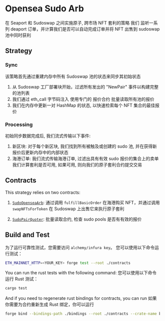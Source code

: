 # Opensea Sudo Arb

在 Seaport 和 Sudoswap 之间实施原子, 跨市场 NFT 套利的策略
我们 监听一系列 deaport 订单，并计算我们是否可以自动完成订单并将 NFT 出售到 sudoswap 池中同时获利

## Strategy 

### Sync

该策略首先通过重建内存中所有 Sudoswap 池的状态来同步其初始状态

1. 从 Sudoswap 工厂部署块开始，过滤所有发出的 "NewPair" 事件以构建完整的池列表 
2. 我们通过 eth_call 字节码注入 使用专门的 报价合约 批量读取所有池的报价 
3. 我们在内存中更新一对 HashMap 的状态, 以快速检索每个 NFT 集合的最佳报价

### Processing

初始同步数据完成后, 我们流式传输以下事件:

1. 新区块: 对于每个新区块, 我们找到所有被触及或创建的 sudo 池, 并在获得新报价后更新内存中的内部状态 
2. 海港订单: 
    我们流式传输海港订单, 过滤出具有有效 sudo 报价的集合上的卖单
    我们计算套利是否可用, 如果可用, 则向我们的原子套利合约提交交易

## Contracts

This strategy relies on two contracts:

1. [`SudoOpenseaArb`](/crates/strategies/opensea-sudo-arb/contracts/src/SudoOpenseaArb.sol):
    通过调用 `fulfillBasicOrder` 在海港购买 NFT，并通过调用 `swapNFTsForToken` 在 Sudoswap 上出售它来执行原子套利


2. [`SudoPairQuoter`](/crates/strategies/opensea-sudo-arb/contracts/src/SudoPairQuoter.sol): 
    批量读取合约, 检查 sudo pools 是否有有效的报价 

## Build and Test 

为了运行可靠性测试，您需要访问 `alchemy/infura key`。 您可以使用以下命令运行测试：

```sh
ETH_MAINNET_HTTP=<YOUR_KEY> forge test --root ./contracts
```

You can run the rust tests with the following command: 
您可以使用以下命令运行 Rust 测试：

```sh
cargo test
```

And if you need to regenerate rust bindings for contracts, you can run 
如果你需要为合约重新生成 Rust 绑定，你可以运行

```sh
forge bind --bindings-path ./bindings --root ./contracts --crate-name bindings
```